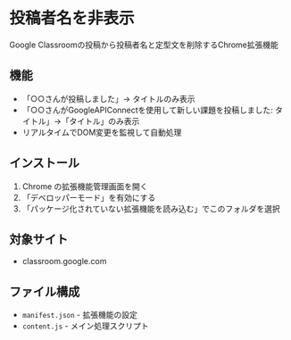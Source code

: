 # 投稿者名を非表示

Google Classroomの投稿から投稿者名と定型文を削除するChrome拡張機能

## 機能

- 「○○さんが投稿しました」→ タイトルのみ表示
- 「○○さんがGoogleAPIConnectを使用して新しい課題を投稿しました: タイトル」→「タイトル」のみ表示
- リアルタイムでDOM変更を監視して自動処理

## インストール

1. Chrome の拡張機能管理画面を開く
2. 「デベロッパーモード」を有効にする
3. 「パッケージ化されていない拡張機能を読み込む」でこのフォルダを選択

## 対象サイト

- classroom.google.com

## ファイル構成

- `manifest.json` - 拡張機能の設定
- `content.js` - メイン処理スクリプト